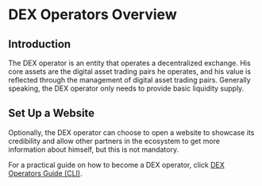 # DEX Operators Overview


## Introduction

The DEX operator is an entity that operates a decentralized exchange. His core assets are the digital asset trading pairs he operates, and his value is reflected through the management of digital asset trading pairs. Generally speaking, the DEX operator only needs to provide basic liquidity supply.

## Set Up a Website

Optionally, the DEX operator can choose to open a website to showcase its credibility and allow other partners in the ecosystem to get more information about himself, but this is not mandatory.

For a practical guide on how to become a DEX operator, click [DEX Operators Guide (CLI)](../dex-operators/dex-operators-guide-cli.html).

